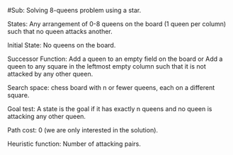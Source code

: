 #Sub: Solving 8-queens problem using a star.

States: Any arrangement of 0-8 queens on the board (1 queen per column) such that no queen attacks another.  
                                          
Initial State: No queens on the board.

Successor Function: Add a queen to an empty field on the board or Add a queen to any square in the leftmost empty column such that it is not attacked by any other queen.

Search space: chess board with n or fewer queens, each on a    different square.

Goal test: A state is the goal if it has exactly n queens and no    queen is attacking any other queen.

Path cost: 0 (we are only interested in the solution).

Heuristic function: Number of attacking pairs.



